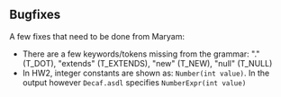 

## Bugfixes

A few fixes that need to be done from Maryam:

* There are a few keywords/tokens missing from the grammar:
    "." (T_DOT), "extends" (T_EXTENDS), "new" (T_NEW), "null" (T_NULL) 
* In HW2, integer constants are shown as: `Number(int value)`. In the output however `Decaf.asdl` specifies `NumberExpr(int value)`

